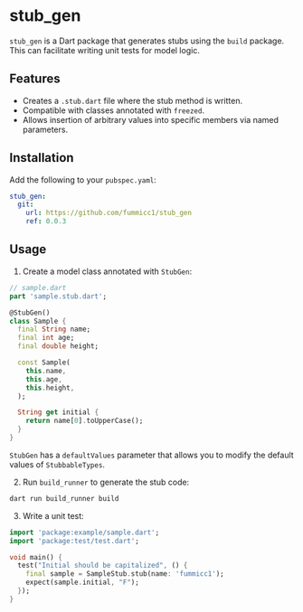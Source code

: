 # stub_gen

`stub_gen` is a Dart package that generates stubs using the `build` package. This can facilitate writing unit tests for model logic.

## Features

- Creates a `.stub.dart` file where the stub method is written.
- Compatible with classes annotated with `freezed`.
- Allows insertion of arbitrary values into specific members via named parameters.

## Installation

Add the following to your `pubspec.yaml`:

```yaml
stub_gen:
  git:
    url: https://github.com/fummicc1/stub_gen
    ref: 0.0.3
```

## Usage

1. Create a model class annotated with `StubGen`:

```dart
// sample.dart
part 'sample.stub.dart';

@StubGen()
class Sample {
  final String name;
  final int age;
  final double height;

  const Sample(
    this.name,
    this.age,
    this.height,
  );

  String get initial {
    return name[0].toUpperCase();
  }
}
```

`StubGen` has a `defaultValues` parameter that allows you to modify the default values of `StubbableTypes`.

2. Run `build_runner` to generate the stub code:

```sh
dart run build_runner build
```

3. Write a unit test:

```dart
import 'package:example/sample.dart';
import 'package:test/test.dart';

void main() {
  test("Initial should be capitalized", () {
    final sample = SampleStub.stub(name: 'fummicc1');
    expect(sample.initial, "F");
  });
}
```
